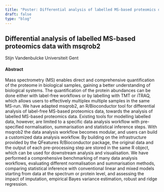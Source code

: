 ```yaml
---
title: "Poster: Differential analysis of labelled MS-based proteomics data with msqrob2"
draft: false
type: "blog"
---
```


## Differential analysis of labelled MS-based proteomics data with msqrob2
Stijn Vandenbulcke
Universiteit Gent
#### Abstract

Mass spectrometry (MS) enables direct and comprehensive quantification of the proteome in biological samples, gaining a better understanding of biological systems. The quantification of the protein abundances can be done either with label-free workflows or by labelling with TMT or iTRAQ, which allows users to effectively multiplex multiple samples in the same MS-run.    We have adapted msqrob2, an R/Bioconductor tool for differential analysis of label-free MS-based proteomics data, towards the analysis of  labelled MS-based proteomics data. Existing tools for modelling labelled data, however, are limited to a specific data analysis workflow with pre-specified normalisation, summarisation and statistical inference steps. With msqrob2 the data analysis workflow becomes modular, and users can build a customized data analysis workflow. By building on the infrastructure provided by the QFeatures R/Bioconductor package, the original data and the output of each pre-processing step are stored in the same R object, which can be used for downstream analysis and visualisation.    We have performed a comprehensive benchmarking of many data analysis workflows, evaluating different normalisation and summarisation methods, comparing statistical inference with conventional linear and mixed models starting from data at the spectrum or protein level, and assessing the impact of imputation, empirical Bayes variance estimation, robust and ridge regression.
